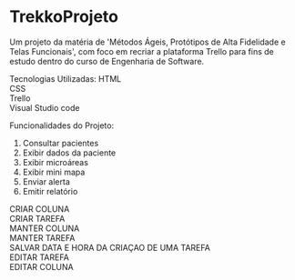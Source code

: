 # TrekkoProjeto
Um projeto da matéria de 'Métodos Ágeis, Protótipos de Alta Fidelidade e Telas Funcionais', com foco em recriar a plataforma Trello para fins de estudo dentro do curso de Engenharia de Software. 

Tecnologias Utilizadas:
HTML  
CSS  
Trello  
Visual Studio code  

Funcionalidades do Projeto:
1. Consultar pacientes
2. Exibir dados da paciente
3. Exibir microáreas
4. Exibir mini mapa
5. Enviar alerta
6. Emitir relatório

CRIAR COLUNA  
CRIAR TAREFA  
MANTER COLUNA  
MANTER TAREFA  
SALVAR DATA E HORA DA CRIAÇAO DE UMA TAREFA   
EDITAR TAREFA  
EDITAR COLUNA  